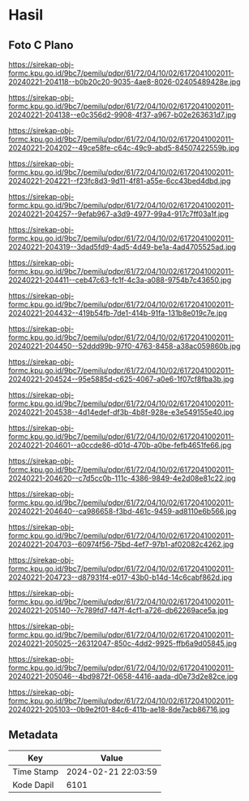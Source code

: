 # Hasil

## Foto C Plano

https://sirekap-obj-formc.kpu.go.id/9bc7/pemilu/pdpr/61/72/04/10/02/6172041002011-20240221-204118--b0b20c20-9035-4ae8-8026-02405489428e.jpg

https://sirekap-obj-formc.kpu.go.id/9bc7/pemilu/pdpr/61/72/04/10/02/6172041002011-20240221-204138--e0c356d2-9908-4f37-a967-b02e263631d7.jpg

https://sirekap-obj-formc.kpu.go.id/9bc7/pemilu/pdpr/61/72/04/10/02/6172041002011-20240221-204202--49ce58fe-c64c-49c9-abd5-84507422559b.jpg

https://sirekap-obj-formc.kpu.go.id/9bc7/pemilu/pdpr/61/72/04/10/02/6172041002011-20240221-204221--f23fc8d3-9d11-4f81-a55e-6cc43bed4dbd.jpg

https://sirekap-obj-formc.kpu.go.id/9bc7/pemilu/pdpr/61/72/04/10/02/6172041002011-20240221-204257--9efab967-a3d9-4977-99a4-917c7ff03a1f.jpg

https://sirekap-obj-formc.kpu.go.id/9bc7/pemilu/pdpr/61/72/04/10/02/6172041002011-20240221-204319--3dad5fd9-4ad5-4d49-be1a-4ad4705525ad.jpg

https://sirekap-obj-formc.kpu.go.id/9bc7/pemilu/pdpr/61/72/04/10/02/6172041002011-20240221-204411--ceb47c63-fc1f-4c3a-a088-9754b7c43650.jpg

https://sirekap-obj-formc.kpu.go.id/9bc7/pemilu/pdpr/61/72/04/10/02/6172041002011-20240221-204432--419b54fb-7de1-414b-91fa-131b8e019c7e.jpg

https://sirekap-obj-formc.kpu.go.id/9bc7/pemilu/pdpr/61/72/04/10/02/6172041002011-20240221-204450--52ddd99b-97f0-4763-8458-a38ac059860b.jpg

https://sirekap-obj-formc.kpu.go.id/9bc7/pemilu/pdpr/61/72/04/10/02/6172041002011-20240221-204524--95e5885d-c625-4067-a0e6-1f07cf8fba3b.jpg

https://sirekap-obj-formc.kpu.go.id/9bc7/pemilu/pdpr/61/72/04/10/02/6172041002011-20240221-204538--4d14edef-df3b-4b8f-928e-e3e549155e40.jpg

https://sirekap-obj-formc.kpu.go.id/9bc7/pemilu/pdpr/61/72/04/10/02/6172041002011-20240221-204601--a0ccde86-d01d-470b-a0be-fefb4651fe66.jpg

https://sirekap-obj-formc.kpu.go.id/9bc7/pemilu/pdpr/61/72/04/10/02/6172041002011-20240221-204620--c7d5cc0b-111c-4386-9849-4e2d08e81c22.jpg

https://sirekap-obj-formc.kpu.go.id/9bc7/pemilu/pdpr/61/72/04/10/02/6172041002011-20240221-204640--ca986658-f3bd-461c-9459-ad8110e6b566.jpg

https://sirekap-obj-formc.kpu.go.id/9bc7/pemilu/pdpr/61/72/04/10/02/6172041002011-20240221-204703--60974f56-75bd-4ef7-97b1-af02082c4262.jpg

https://sirekap-obj-formc.kpu.go.id/9bc7/pemilu/pdpr/61/72/04/10/02/6172041002011-20240221-204723--d87931f4-e017-43b0-b14d-14c6cabf862d.jpg

https://sirekap-obj-formc.kpu.go.id/9bc7/pemilu/pdpr/61/72/04/10/02/6172041002011-20240221-205140--7c789fd7-f47f-4cf1-a726-db62269ace5a.jpg

https://sirekap-obj-formc.kpu.go.id/9bc7/pemilu/pdpr/61/72/04/10/02/6172041002011-20240221-205025--26312047-850c-4dd2-9925-ffb6a9d05845.jpg

https://sirekap-obj-formc.kpu.go.id/9bc7/pemilu/pdpr/61/72/04/10/02/6172041002011-20240221-205046--4bd9872f-0658-4416-aada-d0e73d2e82ce.jpg

https://sirekap-obj-formc.kpu.go.id/9bc7/pemilu/pdpr/61/72/04/10/02/6172041002011-20240221-205103--0b9e2f01-84c6-411b-ae18-8de7acb86716.jpg


## Metadata

| Key        | Value               |
| ---------- | ------------------- |
| Time Stamp | 2024-02-21 22:03:59 |
| Kode Dapil | 6101                |



